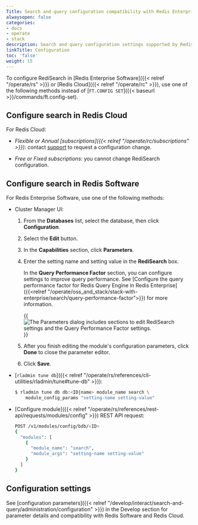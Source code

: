 ```yaml
---
Title: Search and query configuration compatibility with Redis Enterprise
alwaysopen: false
categories:
- docs
- operate
- stack
description: Search and query configuration settings supported by Redis Enterprise Software and Redis Cloud.
linkTitle: Configuration
toc: 'false'
weight: 15
---
```


To configure RediSearch in [Redis Enterprise Software]({{< relref "/operate/rs" >}}) or [Redis Cloud]({{< relref "/operate/rc" >}}), use one of the following methods instead of [`FT.CONFIG SET`]({{< baseurl >}}/commands/ft.config-set).

## Configure search in Redis Cloud

For Redis Cloud:

- _Flexible or Annual [subscriptions]({{< relref "/operate/rc/subscriptions" >}})_: contact [support](https://redis.com/company/support/) to request a configuration change.
    
- _Free or Fixed subscriptions_: you cannot change RediSearch configuration.

## Configure search in Redis Software

For Redis Enterprise Software, use one of the following methods:

- Cluster Manager UI:

  1. From the **Databases** list, select the database, then click **Configuration**.

  1. Select the **Edit** button.

  1. In the **Capabilities** section, click **Parameters**.

  1. Enter the setting name and setting value in the **RediSearch** box.
  
      In the **Query Performance Factor** section, you can configure settings to improve query performance. See [Configure the query performance factor for Redis Query Engine in Redis Enterprise]({{<relref "/operate/oss_and_stack/stack-with-enterprise/search/query-performance-factor">}}) for more information.

      {{<image filename="images/rs/screenshots/databases/rs-config-search-params.png" alt="The Parameters dialog includes sections to edit RediSearch settings and the Query Performance Factor settings.">}}

  1. After you finish editing the module's configuration parameters, click **Done** to close the parameter editor.

  1. Click **Save**.

- [`rladmin tune db`]({{< relref "/operate/rs/references/cli-utilities/rladmin/tune#tune-db" >}}):

    ```sh
    $ rladmin tune db db:<ID|name> module_name search \
        module_config_params "setting-name setting-value"
    ```

- [Configure module]({{< relref "/operate/rs/references/rest-api/requests/modules/config" >}}) REST API request:

    ```sh
    POST /v1/modules/config/bdb/<ID>
    {
      "modules": [
        {
          "module_name": "search",
          "module_args": "setting-name setting-value"
        }
      ]
    }
    ```

## Configuration settings

See [configuration parameters]({{< relref "/develop/interact/search-and-query/administration/configuration" >}}) in the Develop section for parameter details and compatibility with Redis Software and Redis Cloud.
